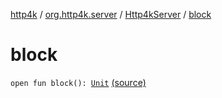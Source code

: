 [http4k](../../index.md) / [org.http4k.server](../index.md) / [Http4kServer](index.md) / [block](./block.md)

# block

`open fun block(): `[`Unit`](https://kotlinlang.org/api/latest/jvm/stdlib/kotlin/-unit/index.html) [(source)](https://github.com/http4k/http4k/blob/master/http4k-core/src/main/kotlin/org/http4k/server/http4kServer.kt#L11)